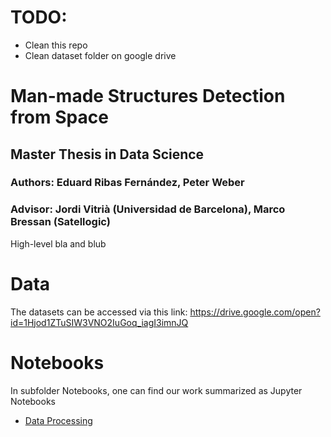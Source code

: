 # TODO:
* Clean this repo
* Clean dataset folder on google drive


# Man-made Structures Detection from Space

## Master Thesis in Data Science

### Authors: Eduard Ribas Fernández, Peter Weber

### Advisor: Jordi Vitrià (Universidad de Barcelona), Marco Bressan (Satellogic)

High-level bla and blub

# Data
The datasets can be accessed via this link: https://drive.google.com/open?id=1Hjod1ZTuSIW3VNO2IuGoq_iagI3imnJQ

# Notebooks

In subfolder Notebooks, one can find our work summarized as Jupyter Notebooks
* [Data Processing](Notebooks/data_processing_thesis.ipynb)


